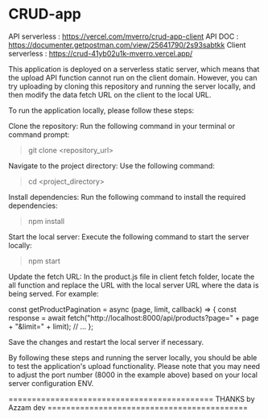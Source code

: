 # CRUD-app

API serverless : https://vercel.com/mverro/crud-app-client
API DOC : https://documenter.getpostman.com/view/25641790/2s93sabtkk
Client serverless : https://crud-41yb02u1k-mverro.vercel.app/


This application is deployed on a serverless static server, which means that the upload API function cannot run on the client domain. However, you can try uploading by cloning this repository and running the server locally, and then modify the data fetch URL on the client to the local URL.

To run the application locally, please follow these steps:

Clone the repository: Run the following command in your terminal or command prompt:

>git clone <repository_url>

Navigate to the project directory: Use the following command:

>cd <project_directory>

Install dependencies: Run the following command to install the required dependencies:

>npm install

Start the local server: Execute the following command to start the server locally:

>npm start

Update the fetch URL: In the product.js file in client fetch folder, locate the all function and replace the URL with the local server URL where the data is being served. For example:

const getProductPagination = async (page, limit, callback) => {
  const response = await fetch("http://localhost:8000/api/products?page=" + page + "&limit=" + limit);
  // ...
};

Save the changes and restart the local server if necessary.

By following these steps and running the server locally, you should be able to test the application's upload functionality. Please note that you may need to adjust the port number (8000 in the example above) based on your local server configuration ENV.

============================================  THANKS by Azzam dev ===========================================
